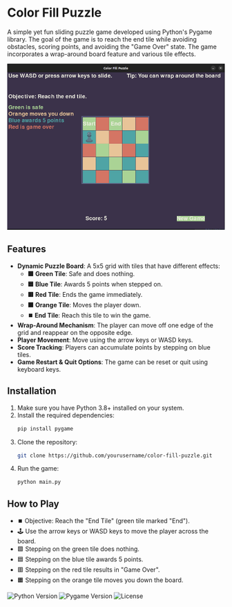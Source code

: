 # Color Fill Puzzle

A simple yet fun sliding puzzle game developed using Python's Pygame library. The goal of the game is to reach the end tile while avoiding obstacles, scoring points, and avoiding the "Game Over" state. The game incorporates a wrap-around board feature and various tile effects.

![Game Screenshot](sc.png)

## Features

- **Dynamic Puzzle Board**: A 5x5 grid with tiles that have different effects:
  - **🟩 Green Tile**: Safe and does nothing.
  - **🟦 Blue Tile**: Awards 5 points when stepped on.
  - **🟥 Red Tile**: Ends the game immediately.
  - **🟧 Orange Tile**: Moves the player down.
  - **⏹️ End Tile**: Reach this tile to win the game.
- **Wrap-Around Mechanism**: The player can move off one edge of the grid and reappear on the opposite edge.
- **Player Movement**: Move using the arrow keys or WASD keys.
- **Score Tracking**: Players can accumulate points by stepping on blue tiles.
- **Game Restart & Quit Options**: The game can be reset or quit using keyboard keys.

## Installation

1. Make sure you have Python 3.8+ installed on your system.
2. Install the required dependencies:
   ```bash
   pip install pygame
3. Clone the repository:
   ```bash
   git clone https://github.com/yourusername/color-fill-puzzle.git
5. Run the game:
   ```bash
   python main.py

## How to Play
 - ⏹️ Objective: Reach the "End Tile" (green tile marked "End").
 - 🕹️ Use the arrow keys or WASD keys to move the player across the board.
 - 🟩 Stepping on the green tile does nothing.
 - 🟦 Stepping on the blue tile awards 5 points.
 - 🟥 Stepping on the red tile results in "Game Over".
 - 🟧 Stepping on the orange tile moves you down the board.

![Python Version](https://img.shields.io/badge/python-3.10%2B-blue)
![Pygame Version](https://img.shields.io/badge/pygame-2.1%2B-red)
![License](https://img.shields.io/badge/license-MIT-green)
